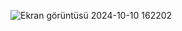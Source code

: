 ![Ekran görüntüsü 2024-10-10 162202](https://github.com/user-attachments/assets/e85fd34a-32d1-4a4a-bb61-8121c26f3558)
